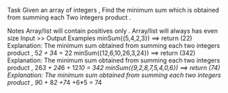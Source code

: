 Task
Given an array of integers , Find the minimum sum which is obtained from summing each Two integers product .

Notes
Array/list will contain positives only .
Array/list will always has even size
Input >> Output Examples
minSum({5,4,2,3}) ==> return (22)
Explanation:
The minimum sum obtained from summing each two integers product , 5*2 + 3*4 = 22
minSum({12,6,10,26,3,24}) ==> return (342)
Explanation:
The minimum sum obtained from summing each two integers product , 26*3 + 24*6 + 12*10 = 342
minSum({9,2,8,7,5,4,0,6}) ==> return (74)
Explanation:
The minimum sum obtained from summing each two integers product , 9*0 + 8*2 +7*4 +6\*5 = 74
